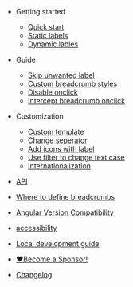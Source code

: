 - Getting started

  - [Quick start](quickstart.md)
  - [Static labels](static-breadcrumb.md)
  - [Dynamic lables](dynamic-breadcrumb.md)

- Guide

  - [Skip unwanted label](skip-breadcrumb.md)
  - [Custom breadcrumb styles](custom-breadcrumb-styles.md)
  - [Disable onclick](disable-breadcrumb-navigation.md)
  - [Intercept breadcrumb onclick](intercept-breadcrumb-onclick.md)

- Customization

  - [Custom template](custom-template.md)
  - [Change seperator](change-separator.md)
  - [Add icons with label](add-icons-with-label.md)
  - [Use filter to change text case](use-filter.md)
  - [Internationalization](internationalization.md)

- [API](api.md)
- [Where to define breadcrumbs](where-to-define-breadcrumbs.md)
- [Angular Version Compatibility](angular-version-compatibility.md)
- [accessibility](accessibility.md)
- [Local development guide](local-development-guide.md)
- [❤️Become a Sponsor!](http://paypal.me/udayvunnam)
- [Changelog](https://github.com/udayvunnam/xng-breadcrumb/blob/main/CHANGELOG.md)
